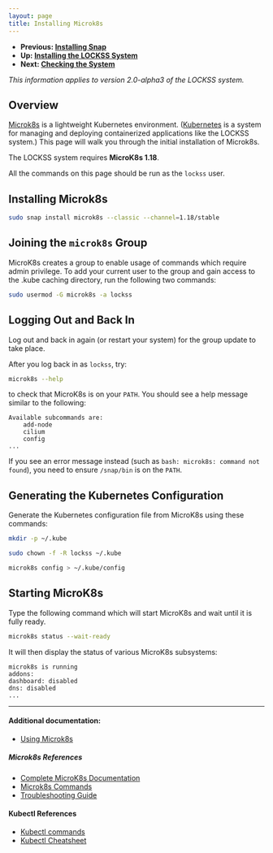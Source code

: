 ```yaml
---
layout: page
title: Installing Microk8s
---
```


*   **Previous: [Installing Snap](snap)**
*   **Up: [Installing the LOCKSS System](.)**
*   **Next: [Checking the System](check-sys)**

*This information applies to version 2.0-alpha3 of the LOCKSS system.*

## Overview

[Microk8s](https://microk8s.io/) is a lightweight Kubernetes environment. ([Kubernetes](https://kubernetes.io/) is a system for managing and deploying containerized applications like the LOCKSS system.) This page will walk you through the initial installation of Microk8s.

The LOCKSS system requires **MicroK8s 1.18**.

All the commands on this page should be run as the `lockss` user.

## Installing Microk8s

```bash
sudo snap install microk8s --classic --channel=1.18/stable
```

## Joining the `microk8s` Group

MicroK8s creates a group to enable usage of commands which require admin privilege. To add your current user to the group and gain access to the .kube caching directory, run the following two commands:

```bash
sudo usermod -G microk8s -a lockss
```

## Logging Out and Back In

Log out and back in again (or restart your system) for the group update to take place.

After you log back in as `lockss`, try:

```bash
microk8s --help
```

to check that MicroK8s is on your `PATH`. You should see a help message similar to the following:

```text
Available subcommands are:
	add-node
	cilium
	config
...
```

If you see an error message instead (such as `bash: microk8s: command not found`), you need to ensure `/snap/bin` is on the `PATH`.

## Generating the Kubernetes Configuration

Generate the Kubernetes configuration file from MicroK8s using these commands:

```bash
mkdir -p ~/.kube

sudo chown -f -R lockss ~/.kube

microk8s config > ~/.kube/config
```

## Starting MicroK8s

Type the following command which will start MicroK8s and wait until it is fully ready.

```bash
microk8s status --wait-ready
```

It will then display the status of various MicroK8s subsystems:

```text
microk8s is running
addons:
dashboard: disabled
dns: disabled
...
```

----

#### Additional documentation:

*   [Using Microk8s](../appendix/using-microk8s)

##### Microk8s References

*   [Complete MicroK8s Documentation](https://microk8s.io/docs)
*   [Microk8s Commands](https://microk8s.io/docs/commands) 
*   [Troubleshooting Guide](https://microk8s.io/docs/troubleshooting)

#### Kubectl References

*   [Kubectl commands](https://kubernetes.io/docs/reference/generated/kubectl/kubectl-commands)
*   [Kubectl Cheatsheet](https://kubernetes.io/docs/reference/kubectl/cheatsheet/)
